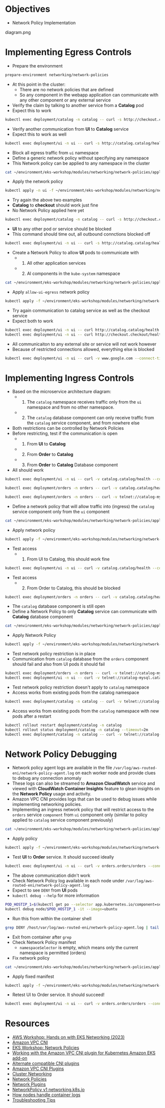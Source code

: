 # Objectives

- Network Policy Implementation

diagram.png

# Implementing Egress Controls

- Prepare the environment

```bash
prepare-environment networking/network-policies
```

- At this point in the cluster:
  - There are no network policies that are defined
  - So any component in the webapp application can communicate with any other component or any external service
- Verify the claim by talking to another service from a **Catalog** pod
- Expect this to work

```bash
kubectl exec deployment/catalog -n catalog -- curl -s http://checkout.checkout/health
```

- Verify another communication from **UI** to **Catalog** service
- Expect this to work as well

```bash
kubectl exec deployment/ui -n ui -- curl -s http://catalog.catalog/health --connect-timeout 5
```

- Block all egress traffic from `ui` namespace
- Define a generic network policy without specifying any namespace
- This Network policy can be applied to any namespace in the cluster

```bash
cat ~/environment/eks-workshop/modules/networking/network-policies/apply-network-policies/default-deny.yaml
```

- Apply the network policy

```bash
kubectl apply -n ui -f ~/environment/eks-workshop/modules/networking/network-policies/apply-network-policies/default-deny.yaml
```

- Try again the above two examples
- **Catalog** to **checkout** should work just fine
- No Network Policy applied here yet

```bash
kubectl exec deployment/catalog -n catalog -- curl -s http://checkout.checkout/health
```

- **UI** to any other pod or service should be blocked
- This command should time out, all outbound connctions blocked off

```bash
kubectl exec deployment/ui -n ui -- curl -s http://catalog.catalog/health --connect-timeout 5
```

- Create a Network Policy to allow **UI** pods to communicate with
  - 1. All other application services
  - 2. Al components in the `kube-system` namespace

```bash
cat ~/environment/eks-workshop/modules/networking/network-policies/apply-network-policies/allow-ui-egress.yaml
```

- Apply `allow-ui-egress` network policy 

```bash
kubectl apply -f ~/environment/eks-workshop/modules/networking/network-policies/apply-network-policies/allow-ui-egress.yaml
```


- Try again communication to catalog service as well as the checkout service
- Expect both to work

```bash
kubectl exec deployment/ui -n ui -- curl http://catalog.catalog/health
kubectl exec deployment/ui -n ui -- curl http://checkout.checkout/health
```

- All communicaiton to any external site or service will not work however
- Because of restricted connections allowed, everything else is blocked

```bash
kubectl exec deployment/ui -n ui -- curl -v www.google.com --connect-timeout 5
```


# Implementing Ingress Controls

- Based on the microservice architecture diagram:
  - 1. The `catalog` namespace receives traffic only from the `ui` namespace and from no other namespace.
  - 2. The `catalog` database component can only receive traffic from the `catalog` service component, and from nowhere else
- Both restrictions can be controlled by Network Policies
- Before restricting, test if the communication is open
  - 1. From **UI** to **Catalog**
  - 2. From **Order** to **Catalog**
  - 3. From **Order** to **Catalog** Database component
- All should work

```bash
kubectl exec deployment/ui -n ui -- curl -v catalog.catalog/health --connect-timeout 5

kubectl exec deployment/orders -n orders -- curl -v catalog.catalog/health --connect-timeout 5

kubectl exec deployment/orders -n orders -- curl -v telnet://catalog-mysql.catalog:3306 --connect-timeout 5
```

- Define a network policy that will allow traffic into (ingress) the `catalog` service component only from the `ui` component

```bash
cat ~/environment/eks-workshop/modules/networking/network-policies/apply-network-policies/allow-catalog-ingress-webservice.yaml
```

- Apply network policy

```bash
kubectl apply -f ~/environment/eks-workshop/modules/networking/network-policies/apply-network-policies/allow-catalog-ingress-webservice.yaml
```

- Test access
  - 1. From UI to Catalog, this should work fine

```bash
kubectl exec deployment/ui -n ui -- curl -v catalog.catalog/health --connect-timeout 5
```

- Test access
  - 2. From Order to Catalog, this should be blocked

```bash
kubectl exec deployment/orders -n orders -- curl -v catalog.catalog/health --connect-timeout 5
```

- The `catalog` database component is still open
- Define a Network Policy to only **Catalog** service can communicate with **Catalog** database component

```bash
cat ~/environment/eks-workshop/modules/networking/network-policies/apply-network-policies/allow-catalog-ingress-db.yaml
```

- Apply Network Policy

```bash
kubectl apply -f ~/environment/eks-workshop/modules/networking/network-policies/apply-network-policies/allow-catalog-ingress-db.yaml
```

- Test network policy restriction is in place
- Communication from `catalog` database from the `orders` component should fail and also from UI pods it should fail

```bash
kubectl exec deployment/orders -n orders -- curl -v telnet://catalog-mysql.catalog:3306 --connect-timeout 5
kubectl exec deployment/ui -n ui -- curl -v telnet://catalog-mysql.catalog:3306 --connect-timeout 5
```

- Test network policy restriction doesn't apply to `catalog` namespace
- Access works from existing pods from the catalog namespace

```bash
kubectl exec deployment/catalog -n catalog -- curl -v telnet://catalog-mysql.catalog:3306 --connect-timeout 5
```

- Access works from existing pods from the `catalog` namespace with new pods after a restart

```bash
kubectl rollout restart deployment/catalog -n catalog
kubectl rollout status deployment/catalog -n catalog --timeout=2m
kubectl exec deployment/catalog -n catalog -- curl -v telnet://catalog-mysql.catalog:3306 --connect-timeout 5
```

# Network Policy Debugging

- Network policy agent logs are available in the file `/var/log/aws-routed-eni/network-policy-agent.log` on each worker node and provide clues to debug any connection anomaly
- These logs can also be streamed to **Amazon CloudWatch** service and viewed with **CloudWatch Container Insights** feature to glean insights on the **Network Policy** usage and activity.
- Amazon VPC CNI provides logs that can be used to debug issues while implementing networking policies.
- Implementing an ingress network policy that will restrict access to the `orders` service `component` from `ui` component only (similar to policy applied to `catalog` service component previously)

```bash
cat ~/environment/eks-workshop/modules/networking/network-policies/apply-network-policies/allow-order-ingress-fail-debug.yaml
```

- Apply policy

```bash
kubectl apply -f ~/environment/eks-workshop/modules/networking/network-policies/apply-network-policies/allow-order-ingress-fail-debug.yaml
```

- Test **UI** to **Order** service. It should succeed ideally

```bash
kubectl exec deployment/ui -n ui -- curl -v orders.orders/orders --connect-timeout 5
```

- The above communication didn't work
- Check Network Policy log available in each node under `/var/log/aws-routed-eni/network-policy-agent.log` 
- Expect to see `DENY` from **UI** pods
- `kubectl debug --help` for more information

```bash
POD_HOSTIP_1=$(kubectl get po --selector app.kubernetes.io/component=service -n orders -o json | jq -r '.items[0].spec.nodeName')
kubectl debug node/$POD_HOSTIP_1 -it --image=ubuntu
```

- Run this from within the container shell

```bash
grep DENY /host/var/log/aws-routed-eni/network-policy-agent.log | tail -5
```

- Exit from container after `grep`
- Check Network Policy manifest 
  - `namespaceSelector` is empty, which means only the current namespace is permitted (orders)
- Fix network policy

```bash
cat ~/environment/eks-workshop/modules/networking/network-policies/apply-network-policies/allow-order-ingress-success-debug.yaml
```

- Apply fixed manifest

```bash
kubectl apply -f ~/environment/eks-workshop/modules/networking/network-policies/apply-network-policies/allow-order-ingress-success-debug.yaml
```

- Retest UI to Order service. It should succeed!

```bash
kubectl exec deployment/ui -n ui -- curl -v orders.orders/orders --connect-timeout 5
```

# Resources

- [AWS Workshop: Hands on with EKS Networking (2023)](https://youtu.be/EAZnXII9NTY)
- [Amazon VPC CNI](https://www.eksworkshop.com/docs/networking/vpc-cni/)
- [EKS Workshop: Network Policies](https://www.eksworkshop.com/docs/networking/vpc-cni/network-policies/)
- [Working with the Amazon VPC CNI plugin for Kubernetes Amazon EKS add-on](https://docs.aws.amazon.com/eks/latest/userguide/managing-vpc-cni.html)
- [Alternate compatible CNI plugins](https://docs.aws.amazon.com/eks/latest/userguide/alternate-cni-plugins.html)
- [Amazon VPC CNI Plugins](https://github.com/aws/amazon-vpc-cni-plugins)
- [Cluster Networking](https://kubernetes.io/docs/concepts/cluster-administration/networking/)
- [Network Policies](https://kubernetes.io/docs/concepts/services-networking/network-policies/)
- [Network Plugins](https://kubernetes.io/docs/concepts/extend-kubernetes/compute-storage-net/network-plugins/)
- [NetworkPolicy v1 networking.k8s.io](https://kubernetes.io/docs/reference/generated/kubernetes-api/v1.29/#networkpolicy-v1-networking-k8s-io)
- [How nodes handle container logs](https://kubernetes.io/docs/concepts/cluster-administration/logging/#how-nodes-handle-container-logs)
- [Troubleshooting Tips](https://github.com/aws/amazon-vpc-cni-k8s/blob/master/docs/troubleshooting.md)




